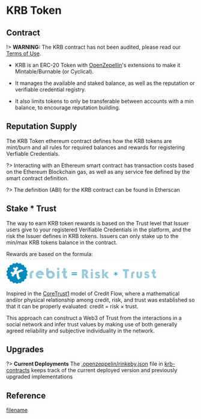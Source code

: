 # KRB Token

## Contract

!> **WARNING:** The KRB contract has not been audited, please read our [Terms of Use](http://krebit.id/#/terms).

- KRB is an ERC-20 Token with [OpenZepellin](https://openzeppelin.com/contracts/)'s extensions to make it Mintable/Burnable (or Cyclical).

- It manages the available and staked balance, as well as the reputation or verifiable credential registry.

- It also limits tokens to only be transferable between accounts with a min balance, to encourage reputation building.

## Reputation Supply

The KRB Token ethereum contract defines how the KRB tokens are mint/burn and all rules for required balances and rewards for registering Verfiable Credentials.

?> Interacting with an Ethereum smart contract has transaction costs based on the Ethereum Blockchain gas, as well as any service fee defined by the smart contract definition.

?> The definition (ABI) for the KRB contract can be found in Etherscan

## Stake \* Trust

The way to earn KRB token rewards is based on the Trust level that Issuer users give to your registered Verifiable Credentials in the platform, and the risk the Issuer defines in KRB tokens. Issuers can only stake up to the min/max KRB tokens balance in the contract.

Rewards are based on the formula:

![krebit-formula-blue](/img/krebit-formula-blue.png ":size=30%")

Inspired in the [CoreTrust1](https://dl.acm.org/doi/10.1145/2389176.2389208) model of Credit Flow, where a mathematical and/or physical relationship among credit, risk, and trust was established so that it can be properly evaluated: credit = risk × trust.

This approach can construct a Web3 of Trust from the interactions in a social network and infer trust values by making use of both generally agreed reliability and subjective individuality in the network.

## Upgrades

?> **Current Deployments** The [.openzeppelin/rinkeby.json](https://github.com/KrebitDAO/krb-contracts/blob/main/.openzeppelin/rinkeby.json) file in [krb-contracts](https://github.com/KrebitDAO/krb-contracts) keeps track of the current deployed version and previously upgraded implementations

## Reference

[filename](_krbToken.md ":include")

